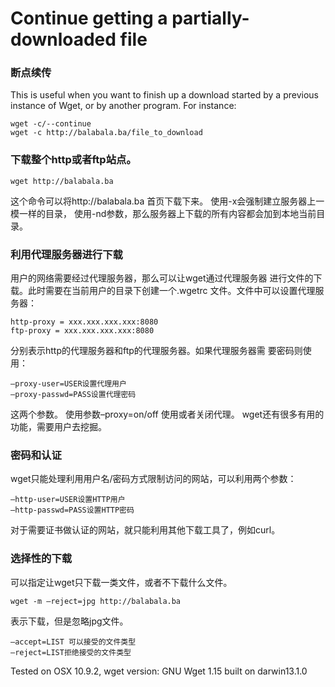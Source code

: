 Continue getting a partially-downloaded file
==============================================

### 断点续传
This is useful when you want to finish up a
download started by a previous instance of
Wget, or by another program.  For instance:

    wget -c/--continue
    wget -c http://balabala.ba/file_to_download


### 下载整个http或者ftp站点。

    wget http://balabala.ba

这个命令可以将http://balabala.ba 首页下载下来。
使用-x会强制建立服务器上一模一样的目录，
使用-nd参数，那么服务器上下载的所有内容都会加到本地当前目录。

### 利用代理服务器进行下载

用户的网络需要经过代理服务器，那么可以让wget通过代理服务器
进行文件的下载。此时需要在当前用户的目录下创建一个.wgetrc
文件。文件中可以设置代理服务器：

    http-proxy = xxx.xxx.xxx.xxx:8080
    ftp-proxy = xxx.xxx.xxx.xxx:8080

分别表示http的代理服务器和ftp的代理服务器。如果代理服务器需
要密码则使用：

    –proxy-user=USER设置代理用户
    –proxy-passwd=PASS设置代理密码

这两个参数。
使用参数–proxy=on/off 使用或者关闭代理。
wget还有很多有用的功能，需要用户去挖掘。


### 密码和认证

wget只能处理利用用户名/密码方式限制访问的网站，可以利用两个参数：

    –http-user=USER设置HTTP用户
    –http-passwd=PASS设置HTTP密码
对于需要证书做认证的网站，就只能利用其他下载工具了，例如curl。

### 选择性的下载

可以指定让wget只下载一类文件，或者不下载什么文件。

    wget -m –reject=jpg http://balabala.ba

表示下载，但是忽略jpg文件。

    –accept=LIST 可以接受的文件类型
    –reject=LIST拒绝接受的文件类型


Tested on OSX 10.9.2, wget version: GNU Wget 1.15 built on darwin13.1.0
